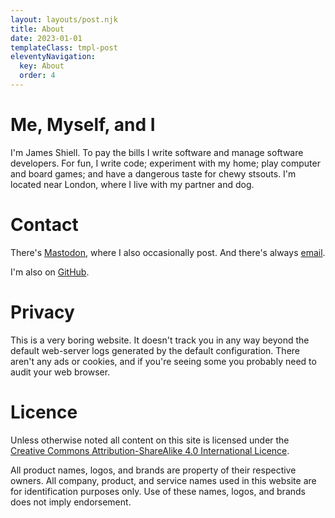 ```yaml
---
layout: layouts/post.njk
title: About
date: 2023-01-01
templateClass: tmpl-post
eleventyNavigation:
  key: About
  order: 4
---
```


# Me, Myself, and I

I'm James Shiell. To pay the bills I write software and manage software developers. For fun, I write code; experiment with my home; play computer and board games; and have a dangerous taste for chewy stsouts. I'm located near London, where I live with my partner and dog.

# Contact

There's [Mastodon](https://mastodon.social/@jsh), where I also occasionally post. And there's always [email](mailto:www+infernus@infernus.org).

I'm also on [GitHub](https://github.com/jshiell).

# Privacy

This is a very boring website. It doesn't track you in any way beyond the default web-server logs generated by the default configuration. There aren't any ads or cookies, and if you're seeing some you probably need to audit your web browser.

# Licence

Unless otherwise noted all content on this site is licensed under the [Creative Commons Attribution-ShareAlike 4.0 International Licence](https://creativecommons.org/licenses/by-sa/4.0/).

All product names, logos, and brands are property of their respective owners. All company, product, and service names used in this website are for identification purposes only. Use of these names, logos, and brands does not imply endorsement.
